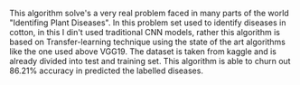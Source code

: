 This algorithm solve's a very real problem faced in many parts of the world "Identifing Plant Diseases". In this problem set used to identify diseases in cotton, in this I din't used traditional CNN models, rather this algorithm is based on Transfer-learning technique using the state of the art algorithms like the one used above VGG19. The dataset is taken from kaggle and is already divided into test and training set.
This algorithm is able to churn out 86.21% accuracy in predicted the labelled diseases. 
